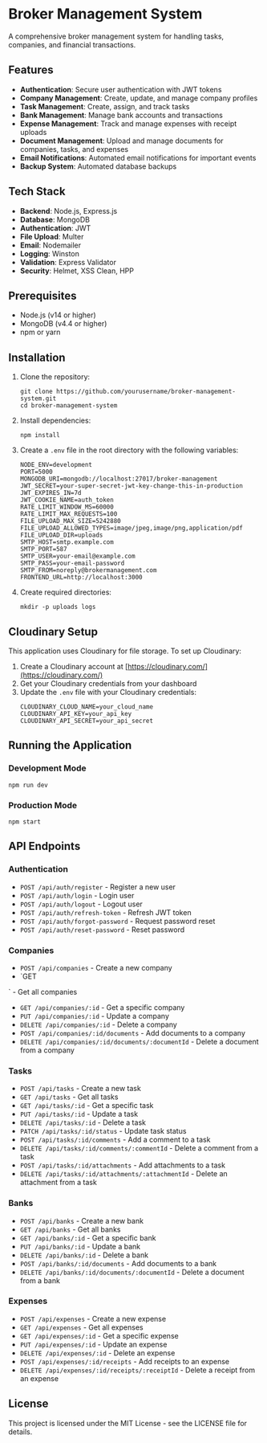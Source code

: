 # Broker Management System

A comprehensive broker management system for handling tasks, companies, and financial transactions.

## Features

- **Authentication**: Secure user authentication with JWT tokens
- **Company Management**: Create, update, and manage company profiles
- **Task Management**: Create, assign, and track tasks
- **Bank Management**: Manage bank accounts and transactions
- **Expense Management**: Track and manage expenses with receipt uploads
- **Document Management**: Upload and manage documents for companies, tasks, and expenses
- **Email Notifications**: Automated email notifications for important events
- **Backup System**: Automated database backups

## Tech Stack

- **Backend**: Node.js, Express.js
- **Database**: MongoDB
- **Authentication**: JWT
- **File Upload**: Multer
- **Email**: Nodemailer
- **Logging**: Winston
- **Validation**: Express Validator
- **Security**: Helmet, XSS Clean, HPP

## Prerequisites

- Node.js (v14 or higher)
- MongoDB (v4.4 or higher)
- npm or yarn

## Installation

1. Clone the repository:
   ```
   git clone https://github.com/yourusername/broker-management-system.git
   cd broker-management-system
   ```

2. Install dependencies:
   ```
   npm install
   ```

3. Create a `.env` file in the root directory with the following variables:
   ```
   NODE_ENV=development
   PORT=5000
   MONGODB_URI=mongodb://localhost:27017/broker-management
   JWT_SECRET=your-super-secret-jwt-key-change-this-in-production
   JWT_EXPIRES_IN=7d
   JWT_COOKIE_NAME=auth_token
   RATE_LIMIT_WINDOW_MS=60000
   RATE_LIMIT_MAX_REQUESTS=100
   FILE_UPLOAD_MAX_SIZE=5242880
   FILE_UPLOAD_ALLOWED_TYPES=image/jpeg,image/png,application/pdf
   FILE_UPLOAD_DIR=uploads
   SMTP_HOST=smtp.example.com
   SMTP_PORT=587
   SMTP_USER=your-email@example.com
   SMTP_PASS=your-email-password
   SMTP_FROM=noreply@brokermanagement.com
   FRONTEND_URL=http://localhost:3000
   ```

4. Create required directories:
   ```
   mkdir -p uploads logs
   ```

## Cloudinary Setup

This application uses Cloudinary for file storage. To set up Cloudinary:

1. Create a Cloudinary account at [https://cloudinary.com/](https://cloudinary.com/)
2. Get your Cloudinary credentials from your dashboard
3. Update the `.env` file with your Cloudinary credentials:
   ```
   CLOUDINARY_CLOUD_NAME=your_cloud_name
   CLOUDINARY_API_KEY=your_api_key
   CLOUDINARY_API_SECRET=your_api_secret
   ```

## Running the Application

### Development Mode

```
npm run dev
```

### Production Mode

```
npm start
```

## API Endpoints

### Authentication

- `POST /api/auth/register` - Register a new user
- `POST /api/auth/login` - Login user
- `POST /api/auth/logout` - Logout user
- `POST /api/auth/refresh-token` - Refresh JWT token
- `POST /api/auth/forgot-password` - Request password reset
- `POST /api/auth/reset-password` - Reset password

### Companies

- `POST /api/companies` - Create a new company
- `GET 

` - Get all companies
- `GET /api/companies/:id` - Get a specific company
- `PUT /api/companies/:id` - Update a company
- `DELETE /api/companies/:id` - Delete a company
- `POST /api/companies/:id/documents` - Add documents to a company
- `DELETE /api/companies/:id/documents/:documentId` - Delete a document from a company

### Tasks

- `POST /api/tasks` - Create a new task
- `GET /api/tasks` - Get all tasks
- `GET /api/tasks/:id` - Get a specific task
- `PUT /api/tasks/:id` - Update a task
- `DELETE /api/tasks/:id` - Delete a task
- `PATCH /api/tasks/:id/status` - Update task status
- `POST /api/tasks/:id/comments` - Add a comment to a task
- `DELETE /api/tasks/:id/comments/:commentId` - Delete a comment from a task
- `POST /api/tasks/:id/attachments` - Add attachments to a task
- `DELETE /api/tasks/:id/attachments/:attachmentId` - Delete an attachment from a task

### Banks

- `POST /api/banks` - Create a new bank
- `GET /api/banks` - Get all banks
- `GET /api/banks/:id` - Get a specific bank
- `PUT /api/banks/:id` - Update a bank
- `DELETE /api/banks/:id` - Delete a bank
- `POST /api/banks/:id/documents` - Add documents to a bank
- `DELETE /api/banks/:id/documents/:documentId` - Delete a document from a bank

### Expenses

- `POST /api/expenses` - Create a new expense
- `GET /api/expenses` - Get all expenses
- `GET /api/expenses/:id` - Get a specific expense
- `PUT /api/expenses/:id` - Update an expense
- `DELETE /api/expenses/:id` - Delete an expense
- `POST /api/expenses/:id/receipts` - Add receipts to an expense
- `DELETE /api/expenses/:id/receipts/:receiptId` - Delete a receipt from an expense

## License

This project is licensed under the MIT License - see the LICENSE file for details. 
